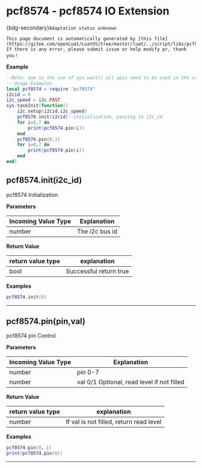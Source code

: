 # pcf8574 - pcf8574 IO Extension

{bdg-secondary}`Adaptation status unknown`

```{note}
This page document is automatically generated by [this file](https://gitee.com/openLuat/LuatOS/tree/master/luat/../script/libs/pcf8574.lua). If there is any error, please submit issue or help modify pr, thank you！
```


**Example**

```lua
--Note: due to the use of sys.wait() all apis need to be used in the coroutine
-- Usage Examples
local pcf8574 = require "pcf8574"
i2cid = 0
i2c_speed = i2c.FAST
sys.taskInit(function()
    i2c.setup(i2cid,i2c_speed)
    pcf8574.init(i2cid)--initialization, passing in i2c_id
    for i=0,7 do
        print(pcf8574.pin(i))
    end
    pcf8574.pin(0,1)
    for i=0,7 do
        print(pcf8574.pin(i))
    end
end)

```

## pcf8574.init(i2c_id)



pcf8574 Initialization

**Parameters**

|Incoming Value Type | Explanation|
|-|-|
|number|The i2c bus id|

**Return Value**

|return value type | explanation|
|-|-|
|bool|Successful return true|

**Examples**

```lua
pcf8574.init(0)

```

---

## pcf8574.pin(pin,val)



pcf8574 pin Control

**Parameters**

|Incoming Value Type | Explanation|
|-|-|
|number|pin 0-7|
|number|val 0/1 Optional, read level if not filled|

**Return Value**

|return value type | explanation|
|-|-|
|number|If val is not filled, return read level|

**Examples**

```lua
pcf8574.pin(0，1)
print(pcf8574.pin(0))

```

---

